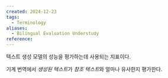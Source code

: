 ```yaml
---
created: 2024-12-23
tags:
  - Terminology
aliases:
  - Bilingual Evaluation Understudy
reference:
---
```

텍스트 생성 모델의 성능을 평가하는데 사용되는 지표이다.

기계 번역에서 *생성된 텍스트*가 *참조 텍스트*와 얼마나 유사한지 평가한다.